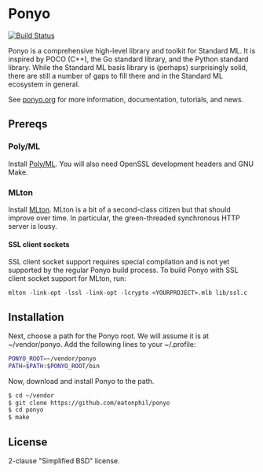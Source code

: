 # Ponyo

[![Build Status](https://travis-ci.org/eatonphil/ponyo.svg?branch=master)](https://travis-ci.org/eatonphil/ponyo)

Ponyo is a comprehensive high-level library and toolkit for Standard ML.
It is inspired by POCO (C++), the Go standard library, and the Python standard
library. While the Standard ML basis library is (perhaps) surprisingly
solid, there are still a number of gaps to fill there and in the Standard
ML ecosystem in general.

See [ponyo.org](http://ponyo.org) for more information, documentation,
tutorials, and news.

## Prereqs

### Poly/ML

Install [Poly/ML](https://github.com/polyml/polyml). You will also need
OpenSSL development headers and GNU Make.

### MLton

Install [MLton](https://github.com/MLton/mlton). MLton is a bit of a
second-class citizen but that should improve over time. In particular,
the green-threaded synchronous HTTP server is lousy.

#### SSL client sockets

SSL client socket support requires special compilation and is not yet
supported by the regular Ponyo build process. To build Ponyo with SSL
client socket support for MLton, run:

```
mlton -link-opt -lssl -link-opt -lcrypto <YOURPROJECT>.mlb lib/ssl.c
```

## Installation

Next, choose a path for the Ponyo root. We will assume it is at ~/vendor/ponyo.
Add the following lines to your ~/.profile:

```bash
PONYO_ROOT=~/vendor/ponyo
PATH=$PATH:$PONYO_ROOT/bin
```

Now, download and install Ponyo to the path.

```bash
$ cd ~/vendor
$ git clone https://github.com/eatonphil/ponyo
$ cd ponyo
$ make
```

## License

2-clause "Simplified BSD" license.
